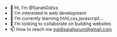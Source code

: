 - 👋 Hi, I’m @SarahGidixx
- 👀 I’m interested in web development
- 🌱 I’m currently learning html,css,javascript...
- 💞️ I’m looking to collaborate on building websites
- 📫 How to reach me ogidisarahurum@gmail.com

<!---
SarahGidixx/SarahGidixx is a ✨ special ✨ repository because its `README.md` (this file) appears on your GitHub profile.
You can click the Preview link to take a look at your changes.
--->
